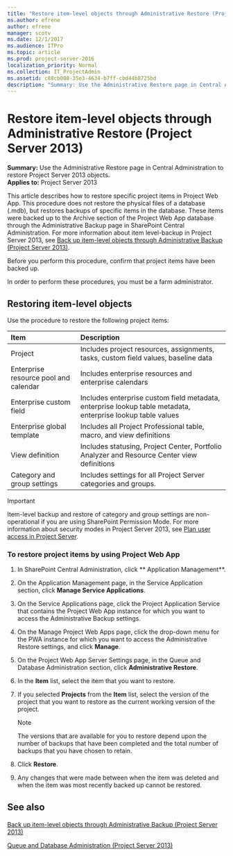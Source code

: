 ```yaml
---
title: "Restore item-level objects through Administrative Restore (Project Server 2013)"
ms.author: efrene
author: efrene
manager: scotv
ms.date: 12/1/2017
ms.audience: ITPro
ms.topic: article
ms.prod: project-server-2016
localization_priority: Normal
ms.collection: IT_ProjectAdmin
ms.assetid: c88cb008-35e3-4634-b7ff-cbd44b8725bd
description: "Summary: Use the Administrative Restore page in Central Administration to restore Project Server 2013 objects."
---
```


# Restore item-level objects through Administrative Restore (Project Server 2013)
 
 **Summary:** Use the Administrative Restore page in Central Administration to restore Project Server 2013 objects.<br/>
**Applies to:** Project Server 2013
  
This article describes how to restore specific project items in Project Web App. This procedure does not restore the physical files of a database (.mdb), but restores backups of specific items in the database. These items were backed up to the Archive section of the Project Web App database through the Administrative Backup page in SharePoint Central Administration. For more information about item level-backup in Project Server 2013, see [Back up item-level objects through Administrative Backup (Project Server 2013)](back-up-item-level-objects-through-administrative-backup-project-server-2013.md). 
  
Before you perform this procedure, confirm that project items have been backed up.
  
In order to perform these procedures, you must be a farm administrator.
  
## Restoring item-level objects

Use the procedure to restore the following project items:
  
|**Item**|**Description**|
|:-----|:-----|
|Project  <br/> |Includes project resources, assignments, tasks, custom field values, baseline data  <br/> |
|Enterprise resource pool and calendar  <br/> |Includes enterprise resources and enterprise calendars  <br/> |
|Enterprise custom field  <br/> |Includes enterprise custom field metadata, enterprise lookup table metadata, enterprise lookup table values  <br/> |
|Enterprise global template  <br/> |Includes all Project Professional table, macro, and view definitions  <br/> |
|View definition  <br/> |Includes statusing, Project Center, Portfolio Analyzer and Resource Center view definitions  <br/> |
|Category and group settings  <br/> |Includes settings for all Project Server categories and groups.  <br/> |
   
> [!IMPORTANT]
> Item-level backup and restore of category and group settings are non-operational if you are using SharePoint Permission Mode. For more information about security modes in Project Server 2013, see [Plan user access in Project Server](plan-user-access-in-project-server.md). 
  
### To restore project items by using Project Web App

1. In SharePoint Central Administration, click ** Application Management**.
    
2. On the Application Management page, in the Service Application section, click **Manage Service Applications**.
    
3. On the Service Applications page, click the Project Application Service that contains the Project Web App instance for which you want to access the Administrative Backup settings.
    
4. On the Manage Project Web Apps page, click the drop-down menu for the PWA instance for which you want to access the Administrative Restore settings, and click **Manage**.
    
5. On the Project Web App Server Settings page, in the Queue and Database Administration section, click **Administrative Restore**.
    
6. In the **Item** list, select the item that you want to restore.
    
7. If you selected **Projects** from the **Item** list, select the version of the project that you want to restore as the current working version of the project.
    
    > [!NOTE]
    > The versions that are available for you to restore depend upon the number of backups that have been completed and the total number of backups that you have chosen to retain. 
  
8. Click **Restore**.
    
9. Any changes that were made between when the item was deleted and when the item was most recently backed up cannot be restored.
    
## See also

#### 

[Back up item-level objects through Administrative Backup (Project Server 2013)](back-up-item-level-objects-through-administrative-backup-project-server-2013.md)
  
[Queue and Database Administration (Project Server 2013)](queue-and-database-administration-project-server-2013.md)

